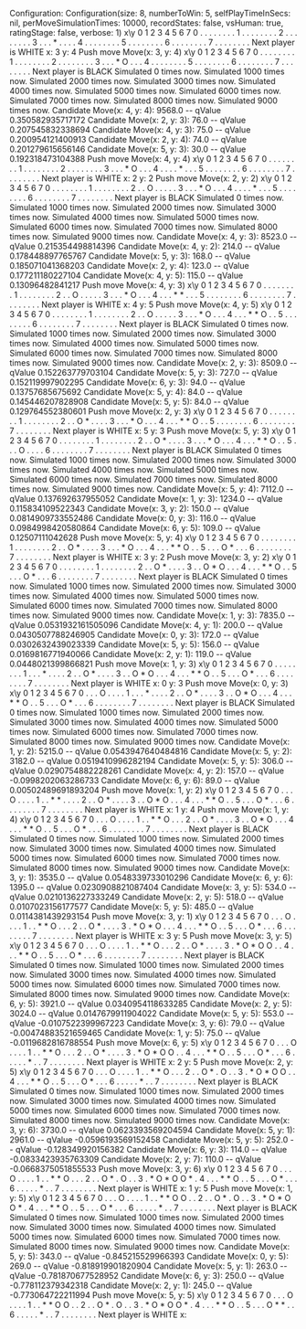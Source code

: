 Configuration:
Configuration(size: 8, numberToWin: 5, selfPlayTimeInSecs: nil, perMoveSimulationTimes: 10000, recordStates: false, vsHuman: true, ratingStage: false, verbose: 1)
 x\y 0 1 2 3 4 5 6 7
 0   . . . . . . . .
 1   . . . . . . . .
 2   . . . . . . . .
 3   . . . * . . . .
 4   . . . . . . . .
 5   . . . . . . . .
 6   . . . . . . . .
 7   . . . . . . . .
Next player is WHITE
x: 3
y: 4
Push move Move(x: 3, y: 4)
 x\y 0 1 2 3 4 5 6 7
 0   . . . . . . . .
 1   . . . . . . . .
 2   . . . . . . . .
 3   . . . * O . . .
 4   . . . . . . . .
 5   . . . . . . . .
 6   . . . . . . . .
 7   . . . . . . . .
Next player is BLACK
Simulated 0 times now.
Simulated 1000 times now.
Simulated 2000 times now.
Simulated 3000 times now.
Simulated 4000 times now.
Simulated 5000 times now.
Simulated 6000 times now.
Simulated 7000 times now.
Simulated 8000 times now.
Simulated 9000 times now.
 Candidate Move(x: 4, y: 4): 9568.0 -- qValue 0.350582935717172
 Candidate Move(x: 2, y: 3): 76.0 -- qValue 0.207545832338694
 Candidate Move(x: 4, y: 3): 75.0 -- qValue 0.200954121400913
 Candidate Move(x: 2, y: 4): 74.0 -- qValue 0.201279615656146
 Candidate Move(x: 5, y: 3): 30.0 -- qValue 0.192318473104388
Push move Move(x: 4, y: 4)
 x\y 0 1 2 3 4 5 6 7
 0   . . . . . . . .
 1   . . . . . . . .
 2   . . . . . . . .
 3   . . . * O . . .
 4   . . . . * . . .
 5   . . . . . . . .
 6   . . . . . . . .
 7   . . . . . . . .
Next player is WHITE
x: 2
y: 2
Push move Move(x: 2, y: 2)
 x\y 0 1 2 3 4 5 6 7
 0   . . . . . . . .
 1   . . . . . . . .
 2   . . O . . . . .
 3   . . . * O . . .
 4   . . . . * . . .
 5   . . . . . . . .
 6   . . . . . . . .
 7   . . . . . . . .
Next player is BLACK
Simulated 0 times now.
Simulated 1000 times now.
Simulated 2000 times now.
Simulated 3000 times now.
Simulated 4000 times now.
Simulated 5000 times now.
Simulated 6000 times now.
Simulated 7000 times now.
Simulated 8000 times now.
Simulated 9000 times now.
 Candidate Move(x: 4, y: 3): 8523.0 -- qValue 0.215354498814396
 Candidate Move(x: 4, y: 2): 214.0 -- qValue 0.178448897765767
 Candidate Move(x: 5, y: 3): 168.0 -- qValue 0.185071041368203
 Candidate Move(x: 2, y: 4): 123.0 -- qValue 0.177211180227104
 Candidate Move(x: 4, y: 5): 115.0 -- qValue 0.13096482841217
Push move Move(x: 4, y: 3)
 x\y 0 1 2 3 4 5 6 7
 0   . . . . . . . .
 1   . . . . . . . .
 2   . . O . . . . .
 3   . . . * O . . .
 4   . . . * * . . .
 5   . . . . . . . .
 6   . . . . . . . .
 7   . . . . . . . .
Next player is WHITE
x: 4
y: 5
Push move Move(x: 4, y: 5)
 x\y 0 1 2 3 4 5 6 7
 0   . . . . . . . .
 1   . . . . . . . .
 2   . . O . . . . .
 3   . . . * O . . .
 4   . . . * * O . .
 5   . . . . . . . .
 6   . . . . . . . .
 7   . . . . . . . .
Next player is BLACK
Simulated 0 times now.
Simulated 1000 times now.
Simulated 2000 times now.
Simulated 3000 times now.
Simulated 4000 times now.
Simulated 5000 times now.
Simulated 6000 times now.
Simulated 7000 times now.
Simulated 8000 times now.
Simulated 9000 times now.
 Candidate Move(x: 2, y: 3): 8509.0 -- qValue 0.152263779703104
 Candidate Move(x: 5, y: 3): 727.0 -- qValue 0.152119997902295
 Candidate Move(x: 6, y: 3): 94.0 -- qValue 0.13757685675692
 Candidate Move(x: 5, y: 4): 84.0 -- qValue 0.145446207828908
 Candidate Move(x: 5, y: 5): 84.0 -- qValue 0.129764552380601
Push move Move(x: 2, y: 3)
 x\y 0 1 2 3 4 5 6 7
 0   . . . . . . . .
 1   . . . . . . . .
 2   . . O * . . . .
 3   . . . * O . . .
 4   . . . * * O . .
 5   . . . . . . . .
 6   . . . . . . . .
 7   . . . . . . . .
Next player is WHITE
x: 5
y: 3
Push move Move(x: 5, y: 3)
 x\y 0 1 2 3 4 5 6 7
 0   . . . . . . . .
 1   . . . . . . . .
 2   . . O * . . . .
 3   . . . * O . . .
 4   . . . * * O . .
 5   . . . O . . . .
 6   . . . . . . . .
 7   . . . . . . . .
Next player is BLACK
Simulated 0 times now.
Simulated 1000 times now.
Simulated 2000 times now.
Simulated 3000 times now.
Simulated 4000 times now.
Simulated 5000 times now.
Simulated 6000 times now.
Simulated 7000 times now.
Simulated 8000 times now.
Simulated 9000 times now.
 Candidate Move(x: 5, y: 4): 7112.0 -- qValue 0.137692637955052
 Candidate Move(x: 1, y: 3): 1234.0 -- qValue 0.115834109522343
 Candidate Move(x: 3, y: 2): 150.0 -- qValue 0.0814909733552486
 Candidate Move(x: 0, y: 3): 116.0 -- qValue 0.0984998420580864
 Candidate Move(x: 6, y: 5): 109.0 -- qValue 0.12507111042628
Push move Move(x: 5, y: 4)
 x\y 0 1 2 3 4 5 6 7
 0   . . . . . . . .
 1   . . . . . . . .
 2   . . O * . . . .
 3   . . . * O . . .
 4   . . . * * O . .
 5   . . . O * . . .
 6   . . . . . . . .
 7   . . . . . . . .
Next player is WHITE
x: 3
y: 2
Push move Move(x: 3, y: 2)
 x\y 0 1 2 3 4 5 6 7
 0   . . . . . . . .
 1   . . . . . . . .
 2   . . O * . . . .
 3   . . O * O . . .
 4   . . . * * O . .
 5   . . . O * . . .
 6   . . . . . . . .
 7   . . . . . . . .
Next player is BLACK
Simulated 0 times now.
Simulated 1000 times now.
Simulated 2000 times now.
Simulated 3000 times now.
Simulated 4000 times now.
Simulated 5000 times now.
Simulated 6000 times now.
Simulated 7000 times now.
Simulated 8000 times now.
Simulated 9000 times now.
 Candidate Move(x: 1, y: 3): 7835.0 -- qValue 0.0531932161505096
 Candidate Move(x: 4, y: 1): 200.0 -- qValue 0.0430507788246905
 Candidate Move(x: 0, y: 3): 172.0 -- qValue 0.0302632439023339
 Candidate Move(x: 5, y: 5): 156.0 -- qValue 0.0169816771940066
 Candidate Move(x: 2, y: 1): 119.0 -- qValue 0.0448021399866821
Push move Move(x: 1, y: 3)
 x\y 0 1 2 3 4 5 6 7
 0   . . . . . . . .
 1   . . . * . . . .
 2   . . O * . . . .
 3   . . O * O . . .
 4   . . . * * O . .
 5   . . . O * . . .
 6   . . . . . . . .
 7   . . . . . . . .
Next player is WHITE
x: 0
y: 3
Push move Move(x: 0, y: 3)
 x\y 0 1 2 3 4 5 6 7
 0   . . . O . . . .
 1   . . . * . . . .
 2   . . O * . . . .
 3   . . O * O . . .
 4   . . . * * O . .
 5   . . . O * . . .
 6   . . . . . . . .
 7   . . . . . . . .
Next player is BLACK
Simulated 0 times now.
Simulated 1000 times now.
Simulated 2000 times now.
Simulated 3000 times now.
Simulated 4000 times now.
Simulated 5000 times now.
Simulated 6000 times now.
Simulated 7000 times now.
Simulated 8000 times now.
Simulated 9000 times now.
 Candidate Move(x: 1, y: 2): 5215.0 -- qValue 0.0543947640484816
 Candidate Move(x: 5, y: 2): 3182.0 -- qValue 0.0519410996282194
 Candidate Move(x: 5, y: 5): 306.0 -- qValue 0.0290754882228261
 Candidate Move(x: 4, y: 2): 157.0 -- qValue -0.0998202063286733
 Candidate Move(x: 6, y: 6): 89.0 -- qValue 0.00502489691893204
Push move Move(x: 1, y: 2)
 x\y 0 1 2 3 4 5 6 7
 0   . . . O . . . .
 1   . . * * . . . .
 2   . . O * . . . .
 3   . . O * O . . .
 4   . . . * * O . .
 5   . . . O * . . .
 6   . . . . . . . .
 7   . . . . . . . .
Next player is WHITE
x: 1
y: 4
Push move Move(x: 1, y: 4)
 x\y 0 1 2 3 4 5 6 7
 0   . . . O . . . .
 1   . . * * O . . .
 2   . . O * . . . .
 3   . . O * O . . .
 4   . . . * * O . .
 5   . . . O * . . .
 6   . . . . . . . .
 7   . . . . . . . .
Next player is BLACK
Simulated 0 times now.
Simulated 1000 times now.
Simulated 2000 times now.
Simulated 3000 times now.
Simulated 4000 times now.
Simulated 5000 times now.
Simulated 6000 times now.
Simulated 7000 times now.
Simulated 8000 times now.
Simulated 9000 times now.
 Candidate Move(x: 3, y: 1): 3535.0 -- qValue 0.0548339733010296
 Candidate Move(x: 6, y: 6): 1395.0 -- qValue 0.0230908821087404
 Candidate Move(x: 3, y: 5): 534.0 -- qValue 0.0210136227333249
 Candidate Move(x: 2, y: 5): 518.0 -- qValue 0.0107023156177577
 Candidate Move(x: 5, y: 5): 485.0 -- qValue 0.0114381439293154
Push move Move(x: 3, y: 1)
 x\y 0 1 2 3 4 5 6 7
 0   . . . O . . . .
 1   . . * * O . . .
 2   . . O * . . . .
 3   . * O * O . . .
 4   . . . * * O . .
 5   . . . O * . . .
 6   . . . . . . . .
 7   . . . . . . . .
Next player is WHITE
x: 3
y: 5
Push move Move(x: 3, y: 5)
 x\y 0 1 2 3 4 5 6 7
 0   . . . O . . . .
 1   . . * * O . . .
 2   . . O * . . . .
 3   . * O * O O . .
 4   . . . * * O . .
 5   . . . O * . . .
 6   . . . . . . . .
 7   . . . . . . . .
Next player is BLACK
Simulated 0 times now.
Simulated 1000 times now.
Simulated 2000 times now.
Simulated 3000 times now.
Simulated 4000 times now.
Simulated 5000 times now.
Simulated 6000 times now.
Simulated 7000 times now.
Simulated 8000 times now.
Simulated 9000 times now.
 Candidate Move(x: 6, y: 5): 3921.0 -- qValue 0.0340954118633285
 Candidate Move(x: 2, y: 5): 3024.0 -- qValue 0.0147679911904022
 Candidate Move(x: 5, y: 5): 553.0 -- qValue -0.0107522399967223
 Candidate Move(x: 3, y: 6): 79.0 -- qValue -0.00474883521659465
 Candidate Move(x: 1, y: 5): 75.0 -- qValue -0.0119682816788554
Push move Move(x: 6, y: 5)
 x\y 0 1 2 3 4 5 6 7
 0   . . . O . . . .
 1   . . * * O . . .
 2   . . O * . . . .
 3   . * O * O O . .
 4   . . . * * O . .
 5   . . . O * . . .
 6   . . . . . * . .
 7   . . . . . . . .
Next player is WHITE
x: 2
y: 5
Push move Move(x: 2, y: 5)
 x\y 0 1 2 3 4 5 6 7
 0   . . . O . . . .
 1   . . * * O . . .
 2   . . O * . O . .
 3   . * O * O O . .
 4   . . . * * O . .
 5   . . . O * . . .
 6   . . . . . * . .
 7   . . . . . . . .
Next player is BLACK
Simulated 0 times now.
Simulated 1000 times now.
Simulated 2000 times now.
Simulated 3000 times now.
Simulated 4000 times now.
Simulated 5000 times now.
Simulated 6000 times now.
Simulated 7000 times now.
Simulated 8000 times now.
Simulated 9000 times now.
 Candidate Move(x: 3, y: 6): 3730.0 -- qValue 0.0623393569204594
 Candidate Move(x: 5, y: 1): 2961.0 -- qValue -0.0596193569152458
 Candidate Move(x: 5, y: 5): 252.0 -- qValue -0.128349920156382
 Candidate Move(x: 6, y: 3): 114.0 -- qValue -0.0833423935763309
 Candidate Move(x: 2, y: 7): 110.0 -- qValue -0.0668375051855533
Push move Move(x: 3, y: 6)
 x\y 0 1 2 3 4 5 6 7
 0   . . . O . . . .
 1   . . * * O . . .
 2   . . O * . O . .
 3   . * O * O O * .
 4   . . . * * O . .
 5   . . . O * . . .
 6   . . . . . * . .
 7   . . . . . . . .
Next player is WHITE
x: 1
y: 5
Push move Move(x: 1, y: 5)
 x\y 0 1 2 3 4 5 6 7
 0   . . . O . . . .
 1   . . * * O O . .
 2   . . O * . O . .
 3   . * O * O O * .
 4   . . . * * O . .
 5   . . . O * . . .
 6   . . . . . * . .
 7   . . . . . . . .
Next player is BLACK
Simulated 0 times now.
Simulated 1000 times now.
Simulated 2000 times now.
Simulated 3000 times now.
Simulated 4000 times now.
Simulated 5000 times now.
Simulated 6000 times now.
Simulated 7000 times now.
Simulated 8000 times now.
Simulated 9000 times now.
 Candidate Move(x: 5, y: 5): 343.0 -- qValue -0.845215529966393
 Candidate Move(x: 0, y: 5): 269.0 -- qValue -0.818919901820904
 Candidate Move(x: 5, y: 1): 263.0 -- qValue -0.781870677528952
 Candidate Move(x: 6, y: 3): 250.0 -- qValue -0.778112379342318
 Candidate Move(x: 2, y: 1): 245.0 -- qValue -0.773064722211994
Push move Move(x: 5, y: 5)
 x\y 0 1 2 3 4 5 6 7
 0   . . . O . . . .
 1   . . * * O O . .
 2   . . O * . O . .
 3   . * O * O O * .
 4   . . . * * O . .
 5   . . . O * * . .
 6   . . . . . * . .
 7   . . . . . . . .
Next player is WHITE
x:  